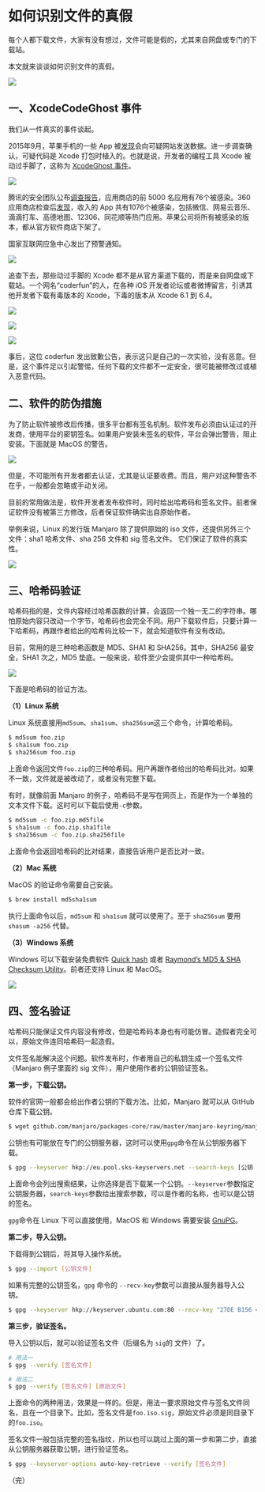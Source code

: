 # 如何识别文件的真假

每个人都下载文件，大家有没有想过，文件可能是假的，尤其来自网盘或专门的下载站。

本文就来谈谈如何识别文件的真假。

![](https://www.wangbase.com/blogimg/asset/201911/bg2019112604.jpg)

## 一、XcodeCodeGhost 事件

我们从一件真实的事件谈起。

2015年9月，苹果手机的一些 App 被[发现](https://web.archive.org/web/20150920191633/http://drops.wooyun.org/news/8864)会向可疑网站发送数据。进一步调查确认，可疑代码是 Xcode 打包时植入的。也就是说，开发者的编程工具 Xcode 被动过手脚了，这称为 [XcodeGhost 事件](https://zh.wikipedia.org/wiki/XcodeGhost%E9%A3%8E%E6%B3%A2)。

![](https://www.wangbase.com/blogimg/asset/201911/bg2019112605.jpg)

腾讯的安全团队公布[调查报告](https://security.tencent.com/index.php/blog/msg/96)，应用商店的前 5000 名应用有76个被感染。360 应用商店检查后[发现](https://www.anquanke.com/post/id/82436)，收入的 App 共有1076个被感染，包括微信、网易云音乐、滴滴打车、高德地图、12306、同花顺等热门应用。苹果公司将所有被感染的版本，都从官方软件商店下架了。

国家互联网应急中心发出了预警通知。

![](https://www.wangbase.com/blogimg/asset/201911/bg2019112606.jpg)

追查下去，那些动过手脚的 Xcode 都不是从官方渠道下载的，而是来自网盘或下载站。一个网名“coderfun”的人，在各种 iOS 开发者论坛或者微博留言，引诱其他开发者下载有毒版本的 Xcode，下毒的版本从 Xcode 6.1 到 6.4。

![](https://www.wangbase.com/blogimg/asset/201911/bg2019112607.jpg)

![](https://www.wangbase.com/blogimg/asset/201911/bg2019112608.jpg)

![](https://www.wangbase.com/blogimg/asset/201911/bg2019112609.jpg)

事后，这位 coderfun 发出致歉公告，表示这只是自己的一次实验，没有恶意。但是，这个事件足以引起警惕，任何下载的文件都不一定安全，很可能被修改过或植入恶意代码。

## 二、软件的防伪措施

为了防止软件被修改后传播，很多平台都有签名机制。软件发布必须由认证过的开发商，使用平台的密钥签名。如果用户安装未签名的软件，平台会弹出警告，阻止安装。下面就是 MacOS 的警告。

![](https://www.wangbase.com/blogimg/asset/201911/bg2019112511.jpg)

但是，不可能所有开发者都去认证，尤其是认证要收费。而且，用户对这种警告不在乎，一般都会忽略或手动关闭。

目前的常用做法是，软件开发者发布软件时，同时给出哈希码和签名文件。前者保证软件没有被第三方修改，后者保证软件确实出自原始作者。

举例来说，Linux 的发行版 Manjaro 除了提供原始的 iso 文件，还提供另外三个文件：sha1 哈希文件、sha 256 文件和 sig 签名文件。 它们保证了软件的真实性。

![](https://www.wangbase.com/blogimg/asset/201911/bg2019112512.jpg)

## 三、哈希码验证

哈希码指的是，文件内容经过哈希函数的计算，会返回一个独一无二的字符串。哪怕原始内容只改动一个字节，哈希码也会完全不同。用户下载软件后，只要计算一下哈希码，再跟作者给出的哈希码比较一下，就会知道软件有没有改动。

目前，常用的是三种哈希函数是 MD5、SHA1 和 SHA256。其中，SHA256 最安全，SHA1 次之，MD5 垫底。一般来说，软件至少会提供其中一种哈希码。

![](https://www.wangbase.com/blogimg/asset/201911/bg2019112610.jpg)

下面是哈希码的验证方法。

**（1）Linux 系统**

Linux 系统直接用`md5sum`、`sha1sum`、`sha256sum`这三个命令，计算哈希码。

```bash
$ md5sum foo.zip
$ sha1sum foo.zip
$ sha256sum foo.zip
```

上面命令返回文件`foo.zip`的三种哈希码。用户再跟作者给出的哈希码比对。如果不一致，文件就是被改动了，或者没有完整下载。

有时，就像前面 Manjaro 的例子，哈希码不是写在网页上，而是作为一个单独的文本文件下载。这时可以下载后使用`-c`参数。

```bash
$ md5sum -c foo.zip.md5file
$ sha1sum -c foo.zip.sha1file
$ sha256sum -c foo.zip.sha256file
```

上面命令会返回哈希码的比对结果，直接告诉用户是否比对一致。

**（2）Mac 系统**

MacOS 的验证命令需要自己安装。

```bash
$ brew install md5sha1sum
```

执行上面命令以后，`md5sum` 和 `sha1sum` 就可以使用了。至于 `sha256sum` 要用 `shasum -a256` 代替。

**（3）Windows 系统**

Windows 可以下载安装免费软件 [Quick hash](https://www.quickhash-gui.org/) 或者 [Raymond’s MD5 & SHA Checksum Utility](https://download.cnet.com/MD5-SHA-Checksum-Utility/3000-2092_4-10911445.html)。前者还支持 Linux 和 MacOS。

![](https://www.wangbase.com/blogimg/asset/201911/bg2019112513.jpg)

## 四、签名验证

哈希码只能保证文件内容没有修改，但是哈希码本身也有可能仿冒。造假者完全可以，原始文件连同哈希码一起造假。

文件签名能解决这个问题。软件发布时，作者用自己的私钥生成一个签名文件（Manjaro 例子里面的 sig 文件），用户使用作者的公钥验证签名。

**第一步，下载公钥。**

软件的官网一般都会给出作者公钥的下载方法。比如，Manjaro 就可以从 GitHub 仓库下载公钥。

```bash
$ wget github.com/manjaro/packages-core/raw/master/manjaro-keyring/manjaro.gpg
```

公钥也有可能放在专门的公钥服务器，这时可以使用`gpg`命令在从公钥服务器下载。

```bash
$ gpg --keyserver hkp://eu.pool.sks-keyservers.net --search-keys [公钥 ID]
```

上面命令会列出搜索结果，让你选择是否下载某一个公钥。`--keyserver`参数指定公钥服务器，`search-keys`参数给出搜索参数，可以是作者的名称，也可以是公钥的签名。

`gpg`命令在 Linux 下可以直接使用，MacOS 和 Windows 需要安装 [GnuPG](https://gnupg.org/download/index.html)。

**第二步，导入公钥。**

下载得到公钥后，将其导入操作系统。

```bash
$ gpg --import [公钥文件]
```

如果有完整的公钥签名，`gpg` 命令的 `--recv-key`参数可以直接从服务器导入公钥。

```bash
$ gpg --keyserver hkp://keyserver.ubuntu.com:80 --recv-key "27DE B156 44C6 B3CF 3BD7  D291 300F 846B A25B AE09"
```

**第三步，验证签名。**

导入公钥以后，就可以验证签名文件（后缀名为 `sig`的 文件）了。

```bash
# 用法一
$ gpg --verify [签名文件]

# 用法二
$ gpg --verify [签名文件] [原始文件]
```

上面命令的两种用法，效果是一样的。但是，用法一要求原始文件与签名文件同名，且在一个目录下。比如，签名文件是`foo.iso.sig`，原始文件必须是同目录下的`foo.iso`。

签名文件一般包括完整的签名指纹，所以也可以跳过上面的第一步和第二步，直接从公钥服务器获取公钥，进行验证签名。

```bash
$ gpg --keyserver-options auto-key-retrieve --verify [签名文件]
```

（完）

